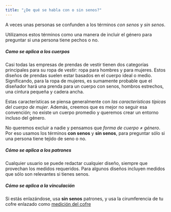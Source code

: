 ```yaml
---
title: "¿De qué se habla con o sin senos?"
---
```


A veces unas personas se confunden a los términos _con senos_ y _sin senos_.

Utilizamos estos términos como una manera de incluir el género para preguntar si una persona tiene pechos o no.

##### Como se aplica a los cuerpos

Casi todas las empresas de prendas de vestir tienen dos categorías principales para su ropa de vestir: ropa para hombres y para mujeres. Estos diseños de prendas suelen estar basados en el cuerpo ideal o medio. Significando, para la ropa de mujeres, es sumamente probable que el diseñador hará una prenda para un cuerpo con senos, hombros estrechos, una cintura pequeña y cadera ancha.

Estas características se piensa generalmente con _las características típicas del cuerpo de mujer_. Además, creemos que es mejor no seguir esa convención; no existe un cuerpo promedio y queremos crear un entorno incluso del género.

No queremos excluir a nadie y pensamos que _forma de cuerpo ≠ género_. Por eso usamos los términos **con senos** y **sin senos**, para preguntar sólo si una persona tiene tejido de seno o no.

##### Cómo se aplica a los patrones

Cualquier usuario se puede redactar cualquier diseño, siempre que provechan los medidos requeridos. Para algunos diseños incluyen medidos que sólo son relevantes si tienes senos.

##### Cómo se aplica a la vinculación

Si estás enlazándose, usa **sin senos** patrones, y usa la cirumferencia de tu cofre enlazado como [medición del cofre](/docs/measurements/chest/)

